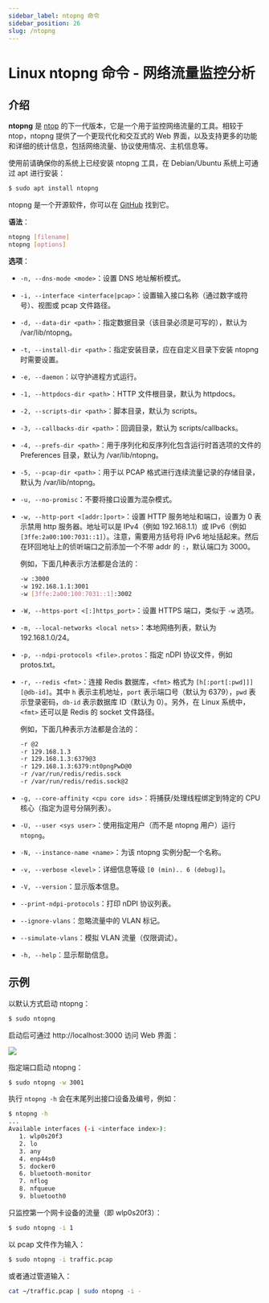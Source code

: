 ```yaml
---
sidebar_label: ntopng 命令
sidebar_position: 26
slug: /ntopng
---
```


# Linux ntopng 命令 - 网络流量监控分析



## 介绍

**ntopng** 是 [ntop](/linux-command/ntop/) 的下一代版本，它是一个用于监控网络流量的工具。相较于 ntop，ntopng 提供了一个更现代化和交互式的 Web 界面，以及支持更多的功能和详细的统计信息，包括网络流量、协议使用情况、主机信息等。

使用前请确保你的系统上已经安装 ntopng 工具，在 Debian/Ubuntu 系统上可通过 apt 进行安装：

```bash
$ sudo apt install ntopng
```

ntopng 是一个开源软件，你可以在 [GitHub](https://github.com/ntop/ntopng) 找到它。

**语法**：

```bash
ntopng [filename]
ntopng [options]
```

**选项**：

- `-n, --dns-mode <mode>`：设置 DNS 地址解析模式。

- `-i, --interface <interface|pcap>`：设置输入接口名称（通过数字或符号）、视图或 pcap 文件路径。

- `-d, --data-dir <path>`：指定数据目录（该目录必须是可写的），默认为 /var/lib/ntopng。

- `-t, --install-dir <path>`：指定安装目录，应在自定义目录下安装 ntopng 时需要设置。

- `-e, --daemon`：以守护进程方式运行。

- `-1, --httpdocs-dir <path>`：HTTP 文件根目录，默认为 httpdocs。

- `-2, --scripts-dir <path>`：脚本目录，默认为 scripts。

- `-3, --callbacks-dir <path>`：回调目录，默认为 scripts/callbacks。

- `-4, --prefs-dir <path>`：用于序列化和反序列化包含运行时首选项的文件的 Preferences 目录，默认为 /var/lib/ntopng。

- `-5, --pcap-dir <path>`：用于以 PCAP 格式进行连续流量记录的存储目录，默认为 /var/lib/ntopng。

- `-u, --no-promisc`：不要将接口设置为混杂模式。

- `-w, --http-port <[addr:]port>`：设置 HTTP 服务地址和端口，设置为 0 表示禁用 http 服务器。地址可以是 IPv4（例如 192.168.1.1）或 IPv6（例如 `[3ffe:2a00:100:7031::1]`）。注意，需要用方括号将 IPv6 地址括起来。然后在环回地址上的侦听端口之前添加一个不带 addr 的 `:`，默认端口为 3000。

  例如，下面几种表示方法都是合法的：

  ```bash
  -w :3000
  -w 192.168.1.1:3001
  -w [3ffe:2a00:100:7031::1]:3002
  ```

- `-W, --https-port <[:]https_port>`：设置 HTTPS 端口，类似于 `-w` 选项。

- `-m, --local-networks <local nets>`：本地网络列表，默认为 192.168.1.0/24。

- `-p, --ndpi-protocols <file>.protos`：指定 nDPI 协议文件，例如 protos.txt。

- `-r, --redis <fmt>`：连接 Redis 数据库，`<fmt>` 格式为 `[h[:port[:pwd]]][@db-id]`。其中 `h` 表示主机地址，`port` 表示端口号（默认为 6379），`pwd` 表示登录密码，`db-id` 表示数据库 ID（默认为 0）。另外，在 Linux 系统中，`<fmt>` 还可以是 Redis 的 socket 文件路径。

  例如，下面几种表示方法都是合法的：

  ```bash
  -r @2
  -r 129.168.1.3
  -r 129.168.1.3:6379@3
  -r 129.168.1.3:6379:nt0pngPwD@0
  -r /var/run/redis/redis.sock
  -r /var/run/redis/redis.sock@2
  ```

- `-g, --core-affinity <cpu core ids>`：将捕获/处理线程绑定到特定的 CPU 核心（指定为逗号分隔列表）。

- `-U, --user <sys user>`：使用指定用户（而不是 ntopng 用户）运行 `ntopng`。

- `-N, --instance-name <name>`：为该 ntopng 实例分配一个名称。

- `-v, --verbose <level>`：详细信息等级 `[0 (min).. 6 (debug)]`。

- `-V, --version`：显示版本信息。

- `--print-ndpi-protocols`：打印 nDPI 协议列表。

- `--ignore-vlans`：忽略流量中的 VLAN 标记。

- `--simulate-vlans`：模拟 VLAN 流量（仅限调试）。

- `-h, --help`：显示帮助信息。



## 示例

以默认方式启动 ntopng：

```bash
$ sudo ntopng
```

启动后可通过 http://localhost:3000 访问 Web 界面：

![](https://static.getiot.tech/ntopng-web.png#center)

指定端口启动 ntopng：

```bash
$ sudo ntopng -w 3001
```

执行 `ntopng -h` 会在末尾列出接口设备及编号，例如：

```bash
$ ntopng -h
...
Available interfaces (-i <interface index>):
   1. wlp0s20f3
   2. lo
   3. any
   4. enp44s0
   5. docker0
   6. bluetooth-monitor
   7. nflog
   8. nfqueue
   9. bluetooth0
```

只监控第一个网卡设备的流量（即 wlp0s20f3）：

```bash
$ sudo ntopng -i 1
```

以 pcap 文件作为输入：

```bash
$ sudo ntopng -i traffic.pcap
```

或者通过管道输入：

```bash
cat ~/traffic.pcap | sudo ntopng -i -
```

